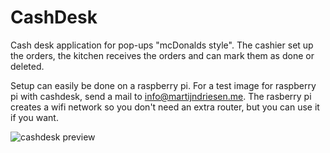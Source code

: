 # CashDesk
Cash desk application for pop-ups "mcDonalds style". The cashier set up the orders, the kitchen receives the orders and can mark them as done or deleted.

Setup can easily be done on a raspberry pi. For a test image for raspberry pi with cashdesk, send a mail to info@martijndriesen.me.
The rasberry pi creates a wifi network so you don't need an extra router, but you can use it if you want. 

![cashdesk preview](https://github.com/madriesen/CashDesk/images/preview.gif?raw=true)
